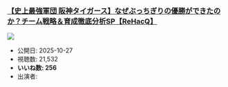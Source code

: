 ### [【史上最強軍団 阪神タイガース】なぜぶっちぎりの優勝ができたのか？チーム戦略＆育成徹底分析SP【ReHacQ】](https://www.youtube.com/watch?v=E31C9WONv0o)
[![](https://img.youtube.com/vi/E31C9WONv0o/sddefault.jpg)](https://www.youtube.com/watch?v=E31C9WONv0o)
-   公開日: 2025-10-27
-   視聴数: 21,532
-   **いいね数: 256**
-   出演者: 
